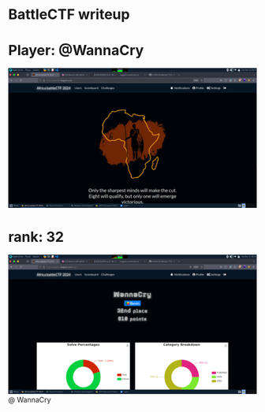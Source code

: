 # BattleCTF writeup

# Player: @WannaCry
![battleCTF 2k24](./images/battleCTF.png)

# rank: 32
![battleCTF 2k24](./images/my_rank.png)
@ WannaCry

